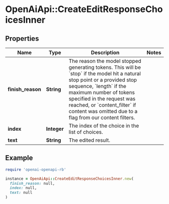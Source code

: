 # OpenAiApi::CreateEditResponseChoicesInner

## Properties

| Name | Type | Description | Notes |
| ---- | ---- | ----------- | ----- |
| **finish_reason** | **String** | The reason the model stopped generating tokens. This will be &#x60;stop&#x60; if the model hit a natural stop point or a provided stop sequence, &#x60;length&#x60; if the maximum number of tokens specified in the request was reached, or &#x60;content_filter&#x60; if content was omitted due to a flag from our content filters.  |  |
| **index** | **Integer** | The index of the choice in the list of choices. |  |
| **text** | **String** | The edited result. |  |

## Example

```ruby
require 'openai-openapi-rb'

instance = OpenAiApi::CreateEditResponseChoicesInner.new(
  finish_reason: null,
  index: null,
  text: null
)
```

